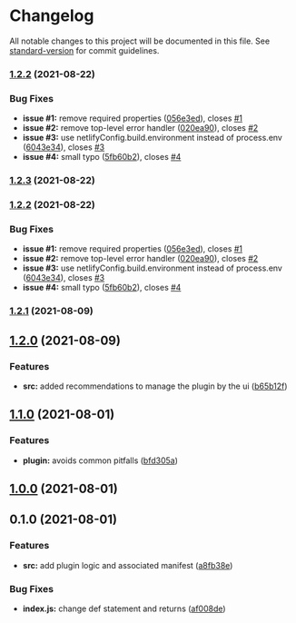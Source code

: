 # Changelog

All notable changes to this project will be documented in this file. See [standard-version](https://github.com/conventional-changelog/standard-version) for commit guidelines.

### [1.2.2](https://github.com/ARKHN3B/netlify-plugin-use-env-in-runtime/compare/v1.2.1...v1.2.2) (2021-08-22)


### Bug Fixes

* **issue #1:** remove required properties ([056e3ed](https://github.com/ARKHN3B/netlify-plugin-use-env-in-runtime/commit/056e3ed6234dabe505ed6f0f79583e9e55eca5d4)), closes [#1](https://github.com/ARKHN3B/netlify-plugin-use-env-in-runtime/issues/1)
* **issue #2:** remove top-level error handler ([020ea90](https://github.com/ARKHN3B/netlify-plugin-use-env-in-runtime/commit/020ea90f9fe74b3fe6fd66d2db80b10d4633dfa1)), closes [#2](https://github.com/ARKHN3B/netlify-plugin-use-env-in-runtime/issues/2)
* **issue #3:** use netlifyConfig.build.environment instead of process.env ([6043e34](https://github.com/ARKHN3B/netlify-plugin-use-env-in-runtime/commit/6043e34102314a3bb4a9dcefd2795a13658d409b)), closes [#3](https://github.com/ARKHN3B/netlify-plugin-use-env-in-runtime/issues/3)
* **issue #4:** small typo ([5fb60b2](https://github.com/ARKHN3B/netlify-plugin-use-env-in-runtime/commit/5fb60b2aae1a58dd60313f2dcce58953b6b8ad18)), closes [#4](https://github.com/ARKHN3B/netlify-plugin-use-env-in-runtime/issues/4)

### [1.2.3](https://github.com/ARKHN3B/netlify-plugin-use-env-in-runtime/compare/v1.2.2...v1.2.3) (2021-08-22)

### [1.2.2](https://github.com/ARKHN3B/netlify-plugin-use-env-in-runtime/compare/v1.2.1...v1.2.2) (2021-08-22)


### Bug Fixes

* **issue #1:** remove required properties ([056e3ed](https://github.com/ARKHN3B/netlify-plugin-use-env-in-runtime/commit/056e3ed6234dabe505ed6f0f79583e9e55eca5d4)), closes [#1](https://github.com/ARKHN3B/netlify-plugin-use-env-in-runtime/issues/1)
* **issue #2:** remove top-level error handler ([020ea90](https://github.com/ARKHN3B/netlify-plugin-use-env-in-runtime/commit/020ea90f9fe74b3fe6fd66d2db80b10d4633dfa1)), closes [#2](https://github.com/ARKHN3B/netlify-plugin-use-env-in-runtime/issues/2)
* **issue #3:** use netlifyConfig.build.environment instead of process.env ([6043e34](https://github.com/ARKHN3B/netlify-plugin-use-env-in-runtime/commit/6043e34102314a3bb4a9dcefd2795a13658d409b)), closes [#3](https://github.com/ARKHN3B/netlify-plugin-use-env-in-runtime/issues/3)
* **issue #4:** small typo ([5fb60b2](https://github.com/ARKHN3B/netlify-plugin-use-env-in-runtime/commit/5fb60b2aae1a58dd60313f2dcce58953b6b8ad18)), closes [#4](https://github.com/ARKHN3B/netlify-plugin-use-env-in-runtime/issues/4)

### [1.2.1](https://github.com/ARKHN3B/netlify-plugin-use-env-in-runtime/compare/v1.2.0...v1.2.1) (2021-08-09)

## [1.2.0](https://github.com/ARKHN3B/netlify-plugin-use-env-in-runtime/compare/v1.1.0...v1.2.0) (2021-08-09)


### Features

* **src:** added recommendations to manage the plugin by the ui ([b65b12f](https://github.com/ARKHN3B/netlify-plugin-use-env-in-runtime/commit/b65b12f8d2f8b3f47a877375c9b43134ba8c4fe8))

## [1.1.0](https://github.com/ARKHN3B/netlify-plugin-use-env-in-runtime/compare/v1.0.0...v1.1.0) (2021-08-01)


### Features

* **plugin:** avoids common pitfalls ([bfd305a](https://github.com/ARKHN3B/netlify-plugin-use-env-in-runtime/commit/bfd305ab6ff1cf6e27357de6bab83408e1d2005e))

## [1.0.0](https://github.com/ARKHN3B/netlify-plugin-use-env-in-runtime/compare/v0.1.0...v1.0.0) (2021-08-01)

## 0.1.0 (2021-08-01)


### Features

* **src:** add plugin logic and associated manifest ([a8fb38e](https://github.com/ARKHN3B/netlify-plugin-use-env-in-runtime/commit/a8fb38e4b5a7a22e7f00c19ae6f8a772a8e5b923))


### Bug Fixes

* **index.js:** change def statement and returns ([af008de](https://github.com/ARKHN3B/netlify-plugin-use-env-in-runtime/commit/af008dea33b5d489e04e36ff10945996033b5aa7))
